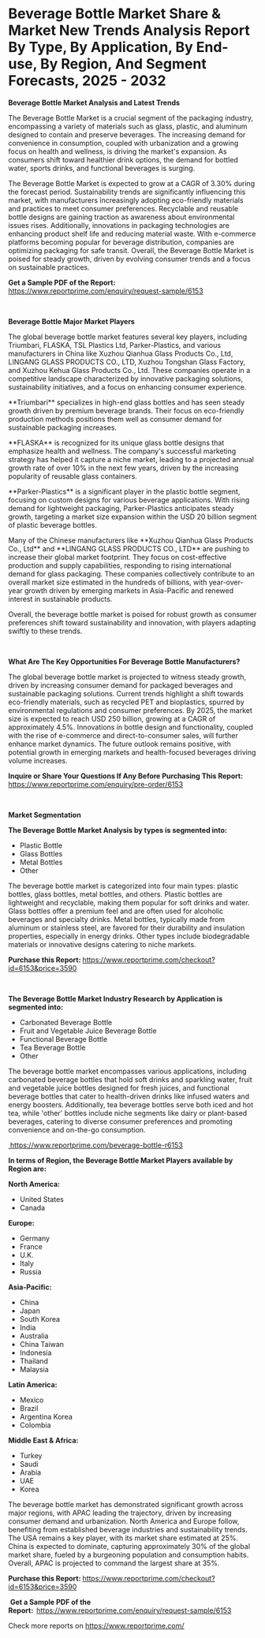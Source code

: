 <p><h1>Beverage Bottle Market Share & Market New Trends Analysis Report By Type, By Application, By End-use, By Region, And Segment Forecasts, 2025 - 2032</h1></p><p><strong>Beverage Bottle Market Analysis and Latest Trends</strong></p>
<p><p>The Beverage Bottle Market is a crucial segment of the packaging industry, encompassing a variety of materials such as glass, plastic, and aluminum designed to contain and preserve beverages. The increasing demand for convenience in consumption, coupled with urbanization and a growing focus on health and wellness, is driving the market's expansion. As consumers shift toward healthier drink options, the demand for bottled water, sports drinks, and functional beverages is surging.</p><p>The Beverage Bottle Market is expected to grow at a CAGR of 3.30% during the forecast period. Sustainability trends are significantly influencing this market, with manufacturers increasingly adopting eco-friendly materials and practices to meet consumer preferences. Recyclable and reusable bottle designs are gaining traction as awareness about environmental issues rises. Additionally, innovations in packaging technologies are enhancing product shelf life and reducing material waste. With e-commerce platforms becoming popular for beverage distribution, companies are optimizing packaging for safe transit. Overall, the Beverage Bottle Market is poised for steady growth, driven by evolving consumer trends and a focus on sustainable practices.</p></p>
<p><strong>Get a Sample PDF of the Report:&nbsp;</strong> <a href="https://www.reportprime.com/enquiry/request-sample/6153?utm_campaign=3182&utm_medium=2&utm_source=Github&utm_content=ia&utm_term=19032025&utm_id=beverage-bottle">https://www.reportprime.com/enquiry/request-sample/6153</a></p>
<p>&nbsp;</p>
<p><strong>Beverage Bottle Major Market Players</strong></p>
<p><p>The global beverage bottle market features several key players, including Triumbari, FLASKA, TSL Plastics Ltd, Parker-Plastics, and various manufacturers in China like Xuzhou Qianhua Glass Products Co., Ltd, LINGANG GLASS PRODUCTS CO., LTD, Xuzhou Tongshan Glass Factory, and Xuzhou Kehua Glass Products Co., Ltd. These companies operate in a competitive landscape characterized by innovative packaging solutions, sustainability initiatives, and a focus on enhancing consumer experience.</p><p>**Triumbari** specializes in high-end glass bottles and has seen steady growth driven by premium beverage brands. Their focus on eco-friendly production methods positions them well as consumer demand for sustainable packaging increases.</p><p>**FLASKA** is recognized for its unique glass bottle designs that emphasize health and wellness. The company's successful marketing strategy has helped it capture a niche market, leading to a projected annual growth rate of over 10% in the next few years, driven by the increasing popularity of reusable glass containers.</p><p>**Parker-Plastics** is a significant player in the plastic bottle segment, focusing on custom designs for various beverage applications. With rising demand for lightweight packaging, Parker-Plastics anticipates steady growth, targeting a market size expansion within the USD 20 billion segment of plastic beverage bottles.</p><p>Many of the Chinese manufacturers like **Xuzhou Qianhua Glass Products Co., Ltd** and **LINGANG GLASS PRODUCTS CO., LTD** are pushing to increase their global market footprint. They focus on cost-effective production and supply capabilities, responding to rising international demand for glass packaging. These companies collectively contribute to an overall market size estimated in the hundreds of billions, with year-over-year growth driven by emerging markets in Asia-Pacific and renewed interest in sustainable products.</p><p>Overall, the beverage bottle market is poised for robust growth as consumer preferences shift toward sustainability and innovation, with players adapting swiftly to these trends.</p></p>
<p>&nbsp;</p>
<p><strong>What Are The Key Opportunities For Beverage Bottle Manufacturers?</strong></p>
<p><p>The global beverage bottle market is projected to witness steady growth, driven by increasing consumer demand for packaged beverages and sustainable packaging solutions. Current trends highlight a shift towards eco-friendly materials, such as recycled PET and bioplastics, spurred by environmental regulations and consumer preferences. By 2025, the market size is expected to reach USD 250 billion, growing at a CAGR of approximately 4.5%. Innovations in bottle design and functionality, coupled with the rise of e-commerce and direct-to-consumer sales, will further enhance market dynamics. The future outlook remains positive, with potential growth in emerging markets and health-focused beverages driving volume increases.</p></p>
<p><strong>Inquire or Share Your Questions If Any Before Purchasing This Report:</strong> <a href="https://www.reportprime.com/enquiry/pre-order/6153?utm_campaign=3182&utm_medium=2&utm_source=Github&utm_content=ia&utm_term=19032025&utm_id=beverage-bottle">https://www.reportprime.com/enquiry/pre-order/6153</a></p>
<p>&nbsp;</p>
<p><strong>Market Segmentation</strong></p>
<p><strong>The Beverage Bottle Market Analysis by types is segmented into:</strong></p>
<p><ul><li>Plastic Bottle</li><li>Glass Bottles</li><li>Metal Bottles</li><li>Other</li></ul></p>
<p><p>The beverage bottle market is categorized into four main types: plastic bottles, glass bottles, metal bottles, and others. Plastic bottles are lightweight and recyclable, making them popular for soft drinks and water. Glass bottles offer a premium feel and are often used for alcoholic beverages and specialty drinks. Metal bottles, typically made from aluminum or stainless steel, are favored for their durability and insulation properties, especially in energy drinks. Other types include biodegradable materials or innovative designs catering to niche markets.</p></p>
<p><strong>Purchase this Report:&nbsp;</strong><a href="https://www.reportprime.com/checkout?id=6153&price=3590&utm_campaign=3182&utm_medium=2&utm_source=Github&utm_content=ia&utm_term=19032025&utm_id=beverage-bottle">https://www.reportprime.com/checkout?id=6153&price=3590</a></p>
<p>&nbsp;</p>
<p><strong>The Beverage Bottle Market Industry Research by Application is segmented into:</strong></p>
<p><ul><li>Carbonated Beverage Bottle</li><li>Fruit and Vegetable Juice Beverage Bottle</li><li>Functional Beverage Bottle</li><li>Tea Beverage Bottle</li><li>Other</li></ul></p>
<p><p>The beverage bottle market encompasses various applications, including carbonated beverage bottles that hold soft drinks and sparkling water, fruit and vegetable juice bottles designed for fresh juices, and functional beverage bottles that cater to health-driven drinks like infused waters and energy boosters. Additionally, tea beverage bottles serve both iced and hot tea, while 'other' bottles include niche segments like dairy or plant-based beverages, catering to diverse consumer preferences and promoting convenience and on-the-go consumption.</p></p>
<p><a href="https://www.reportprime.com/beverage-bottle-r6153?utm_campaign=3182&utm_medium=2&utm_source=Github&utm_content=ia&utm_term=19032025&utm_id=beverage-bottle">&nbsp;https://www.reportprime.com/beverage-bottle-r6153</a></p>
<p><strong>In terms of Region, the Beverage Bottle Market Players available by Region are:</strong></p>
<p>
    <p> <strong> North America: </strong>
        <ul>
            <li>United States</li>
            <li>Canada</li>
        </ul>
        </p> 
    <p> <strong> Europe: </strong>
        <ul>
            <li>Germany</li>
            <li>France</li>
            <li>U.K.</li>
            <li>Italy</li>
            <li>Russia</li>
        </ul>
        </p> 
    <p> <strong> Asia-Pacific: </strong>
        <ul>
            <li>China</li>
            <li>Japan</li>
            <li>South Korea</li>
            <li>India</li>
            <li>Australia</li>
            <li>China Taiwan</li>
            <li>Indonesia</li>
            <li>Thailand</li>
            <li>Malaysia</li>
        </ul>
        </p> 
    <p> <strong> Latin America: </strong>
        <ul>
            <li>Mexico</li>
            <li>Brazil</li>
            <li>Argentina Korea</li>
            <li>Colombia</li>
        </ul>
        </p> 
    <p> <strong> Middle East & Africa: </strong>
        <ul>
            <li>Turkey</li>
            <li>Saudi</li>
            <li>Arabia</li>
            <li>UAE</li>
            <li>Korea</li>
        </ul>
    </p>
    </p>
<p><p>The beverage bottle market has demonstrated significant growth across major regions, with APAC leading the trajectory, driven by increasing consumer demand and urbanization. North America and Europe follow, benefiting from established beverage industries and sustainability trends. The USA remains a key player, with its market share estimated at 25%. China is expected to dominate, capturing approximately 30% of the global market share, fueled by a burgeoning population and consumption habits. Overall, APAC is projected to command the largest share at 35%.</p></p>
<p><strong>Purchase this Report: </strong><a href="https://www.reportprime.com/checkout?id=6153&price=3590&utm_campaign=3182&utm_medium=2&utm_source=Github&utm_content=ia&utm_term=19032025&utm_id=beverage-bottle">https://www.reportprime.com/checkout?id=6153&price=3590</a></p>
<p>&nbsp;<strong>Get a Sample PDF of the Report:&nbsp;&nbsp;</strong><a href="https://www.reportprime.com/enquiry/request-sample/6153?utm_campaign=3182&utm_medium=2&utm_source=Github&utm_content=ia&utm_term=19032025&utm_id=beverage-bottle">https://www.reportprime.com/enquiry/request-sample/6153</a></p>
<p><strong></strong></p>
<p>Check more reports on <a href="https://www.reportprime.com/?utm_campaign=3182&utm_medium=2&utm_source=Github&utm_content=ia&utm_term=19032025&utm_id=beverage-bottle">https://www.reportprime.com/</a></p>